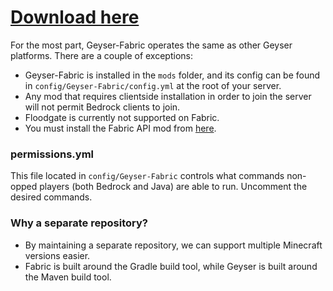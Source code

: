# [Download here](https://ci.nukkitx.com/job/GeyserMC/job/Geyser-Fabric/job/java-1.16/lastSuccessfulBuild/artifact/build/libs/Geyser-Fabric-1.0-SNAPSHOT.jar)

For the most part, Geyser-Fabric operates the same as other Geyser platforms. There are a couple of exceptions:

- Geyser-Fabric is installed in the `mods` folder, and its config can be found in `config/Geyser-Fabric/config.yml` at the root of your server.
- Any mod that requires clientside installation in order to join the server will not permit Bedrock clients to join.
- Floodgate is currently not supported on Fabric.
- You must install the Fabric API mod from [here](https://www.curseforge.com/minecraft/mc-mods/fabric-api).

### permissions.yml

This file located in `config/Geyser-Fabric` controls what commands non-opped players (both Bedrock and Java) are able to run. Uncomment the desired commands.

### Why a separate repository?

- By maintaining a separate repository, we can support multiple Minecraft versions easier.
- Fabric is built around the Gradle build tool, while Geyser is built around the Maven build tool.